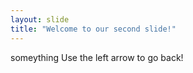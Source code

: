 ```yaml
---
layout: slide
title: "Welcome to our second slide!"
---
```

someything
Use the left arrow to go back!
